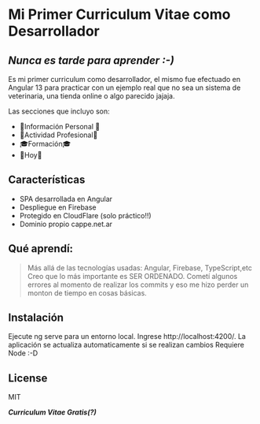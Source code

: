 # Mi Primer Curriculum Vitae como Desarrollador
## _Nunca es tarde para aprender :-)_
Es mi primer curriculum como desarrollador, el mismo fue efectuado en Angular 13 para practicar con un ejemplo real que no sea un sistema de veterinaria, una tienda online o algo parecido jajaja.

Las secciones que incluyo son:

- 💝Información Personal 💝
- 👷Actividad Profesional👷
- 🎓Formación🎓
- 📆Hoy📆

## Características

- SPA desarrollada en Angular
- Despliegue en Firebase
- Protegido en CloudFlare (solo práctico!!)
- Dominio propio cappe.net.ar

## Qué aprendí:
> Más allá de las tecnologías usadas: Angular, Firebase, TypeScript,etc
> Creo que lo más importante es SER ORDENADO. Cometí algunos errores al momento de
> realizar los commits y eso me hizo perder un monton de tiempo en cosas básicas.

## Instalación


Ejecute ng serve para un entorno local. Ingrese http://localhost:4200/. La aplicación se actualiza automaticamente si se realizan cambios
Requiere Node :-D

## License

MIT

**_Curriculum Vitae Gratis(?)_**